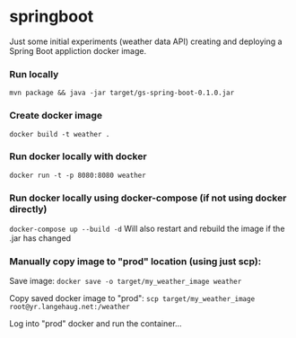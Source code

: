 # springboot

Just some initial experiments (weather data API) creating and deploying a Spring Boot appliction docker image.

### Run locally

`mvn package && java -jar target/gs-spring-boot-0.1.0.jar`

### Create docker image
`docker build -t weather .`

### Run docker locally with docker
`docker run -t -p 8080:8080 weather`

### Run docker locally using docker-compose (if not using docker directly)
`docker-compose up --build -d`
Will also restart and rebuild the image if the .jar has changed

### Manually copy image to "prod" location (using just scp):

Save image: `docker save -o target/my_weather_image weather`

Copy saved docker image to "prod": `scp target/my_weather_image root@yr.langehaug.net:/weather`

Log into "prod" docker and run the container...

